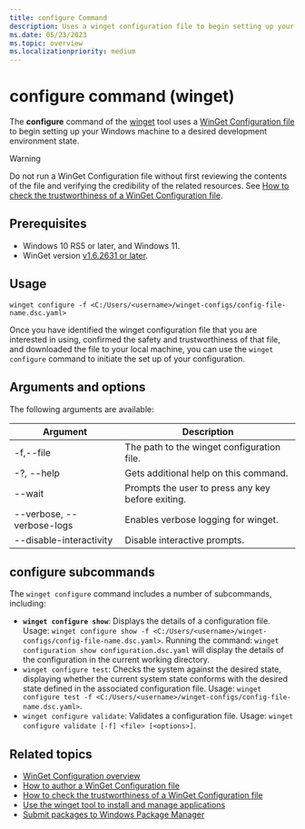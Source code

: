 ```yaml
---
title: configure Command
description: Uses a winget configuration file to begin setting up your Windows machine to a desired development environment state.
ms.date: 05/23/2023
ms.topic: overview
ms.localizationpriority: medium
---
```


# configure command (winget)

The **configure** command of the [winget](./index.md) tool uses a [WinGet Configuration file](../configuration/index.md) to begin setting up your Windows machine to a desired development environment state.

> [!WARNING]
> Do not run a WinGet Configuration file without first reviewing the contents of the file and verifying the credibility of the related resources. See [How to check the trustworthiness of a WinGet Configuration file](../configuration/check.md).

## Prerequisites

- Windows 10 RS5 or later, and Windows 11.
- WinGet version [v1.6.2631 or later](https://github.com/microsoft/winget-cli/releases).

## Usage

`winget configure -f <C:/Users/<username>/winget-configs/config-file-name.dsc.yaml>`

Once you have identified the winget configuration file that you are interested in using, confirmed the safety and trustworthiness of that file, and downloaded the file to your local machine, you can use the `winget configure` command to  initiate the set up of your configuration.

## Arguments and options

The following arguments are available:

| Argument  | Description |
|--------------|-------------|
|-f,--file |  The path to the winget configuration file. |
|-?, --help |  Gets additional help on this command. |
|--wait | Prompts the user to press any key before exiting. |
|--verbose, --verbose-logs | Enables verbose logging for winget. |
|--disable-interactivity | Disable interactive prompts. |

## configure subcommands

The `winget configure` command includes a number of subcommands, including:

- **`winget configure show`**: Displays the details of a configuration file. Usage: `winget configure show -f <C:/Users/<username>/winget-configs/config-file-name.dsc.yaml>`. Running the command: `winget configuration show configuration.dsc.yaml` will display the details of the configuration in the current working directory.
- `winget configure test`: Checks the system against the desired state, displaying whether the current system state conforms with the desired state defined in the associated configuration file. Usage: `winget configure test -f <C:/Users/<username>/winget-configs/config-file-name.dsc.yaml>`.
- `winget configure validate`: Validates a configuration file. Usage: `winget configure validate [-f] <file> [<options>]`.

## Related topics

- [WinGet Configuration overview](../configuration/index.md)
- [How to author a WinGet Configuration file](../configuration/create.md)
- [How to check the trustworthiness of a WinGet Configuration file](../configuration/check.md)
- [Use the winget tool to install and manage applications](index.md)
- [Submit packages to Windows Package Manager](../package/index.md)
